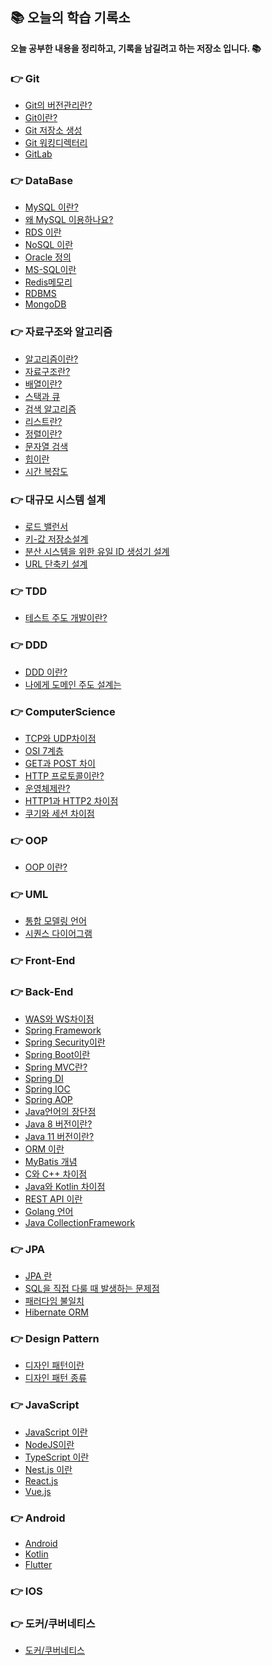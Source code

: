 ## 📚 오늘의 학습 기록소
<strong>오늘 공부한 내용을 정리하고, 기록을 남길려고 하는 저장소 입니다. 📚</strong>

### 👉 Git
+ <a href="https://github.com/pan2468/TIL/blob/main/Git/%EA%B9%83%EA%B3%BC%20%EB%B2%84%EC%A0%84%20%EA%B4%80%EB%A6%AC/%EB%B2%84%EC%A0%84%20%EA%B4%80%EB%A6%AC.md">Git의 버전관리란?</a>
+ <a href="https://github.com/pan2468/TIL/blob/main/Git/%EA%B9%83%EA%B3%BC%20%EB%B2%84%EC%A0%84%20%EA%B4%80%EB%A6%AC/%EA%B9%83.md">Git이란?</a>
+ <a href="https://github.com/pan2468/TIL/blob/main/Git/%EA%B9%83%20%EA%B0%9C%EB%85%90%20%EC%9E%A1%EA%B8%B0/%EA%B9%83%20%EC%A0%80%EC%9E%A5%EC%86%8C%20%EC%83%9D%EC%84%B1.md">Git 저장소 생성</a>
+ <a href="https://github.com/pan2468/TIL/blob/main/Git/%EA%B9%83%20%EA%B0%9C%EB%85%90%20%EC%9E%A1%EA%B8%B0/%EC%9B%8C%ED%82%B9%20%EB%94%94%EB%A0%89%ED%84%B0%EB%A6%AC.md">Git 워킹디렉터리</a>
+ <a href="https://github.com/pan2468/TIL/blob/main/Git/%EA%B9%83%EB%9E%A9/GitLab.md">GitLab</a>

### 👉 DataBase
+ <a href="https://github.com/pan2468/mysql_study/blob/main/1%EC%9E%A5%20MySQL%20%EC%86%8C%EA%B0%9C/MySQL%20%EC%86%8C%EA%B0%9C.md">MySQL 이란?</a>
+ <a href="https://github.com/pan2468/mysql_study/blob/main/1%EC%9E%A5%20MySQL%20%EC%86%8C%EA%B0%9C/MySQL%20%EC%9D%B8%EA%B0%80.md">왜 MySQL 이용하나요?</a>
+ <a href="https://github.com/pan2468/TIL/blob/main/DataBase/RDS.md">RDS 이란</a>
+ <a href="https://github.com/pan2468/TIL/blob/main/DataBase/NoSQL.md">NoSQL 이란</a>
+ <a href="https://github.com/pan2468/TIL/blob/main/DataBase/Oracle.md">Oracle 정의</a>
+ <a href="https://github.com/pan2468/TIL/blob/main/DataBase/MS-SQL.md">MS-SQL이란</a>
+ <a href="https://github.com/pan2468/TIL/blob/main/DataBase/Redis.md">Redis메모리</a>
+ <a href="https://github.com/pan2468/TIL/blob/main/DataBase/RDBMS.md">RDBMS</a>
+ <a href="https://github.com/pan2468/TIL/blob/main/DataBase/%EB%AA%BD%EA%B3%A0DB(MongoDB).md">MongoDB</a>

### 👉 자료구조와 알고리즘
+ <a href="https://github.com/pan2468/TIL/blob/main/Algorithm/%EC%95%8C%EA%B3%A0%EB%A6%AC%EC%A6%98%EC%9D%B4%EB%9E%80%3F.md">알고리즘이란?</a>
+ <a href="https://github.com/pan2468/TIL/blob/main/Data%20Structure/%EC%9E%90%EB%A3%8C%EA%B5%AC%EC%A1%B0%EB%9E%80%3F.md">자료구조란?</a>
+ <a href="https://github.com/pan2468/TIL/blob/main/Data%20Structure/%EB%B0%B0%EC%97%B4.md">배열이란?</a>
+ <a href="https://github.com/pan2468/TIL/blob/main/Data%20Structure/%EC%8A%A4%ED%83%9D%EA%B3%BC%20%ED%81%90.md">스택과 큐</a>
+ <a href="https://github.com/pan2468/TIL/blob/main/Algorithm/%EA%B2%80%EC%83%89%20%EC%95%8C%EA%B3%A0%EB%A6%AC%EC%A6%98.md">검색 알고리즘</a>
+ <a href="https://github.com/pan2468/TIL/blob/main/Data%20Structure/%EB%A6%AC%EC%8A%A4%ED%8A%B8.md">리스트란?</a> 
+ <a href="https://github.com/pan2468/TIL/blob/main/Algorithm/%EC%A0%95%EB%A0%AC%EC%9D%B4%EB%9E%80%3F.md">정렬이란?</a> 
+ <a href="https://github.com/pan2468/TIL/blob/main/Algorithm/%EB%AC%B8%EC%9E%90%EC%97%B4%20%EA%B2%80%EC%83%89.md">문자열 검색</a> 
+ <a href="https://github.com/pan2468/TIL/blob/main/Data%20Structure/%ED%9E%99%EC%9D%B4%EB%9E%80.md">힙이란</a> 
+ <a href="https://github.com/pan2468/TIL/blob/main/Algorithm/%EC%8B%9C%EA%B0%84%20%EB%B3%B5%EC%9E%A1%EB%8F%84.md">시간 복잡도</a> 

### 👉 대규모 시스템 설계
+ <a href="https://pan2468.tistory.com/66">로드 밸런서</a>
+ <a href="">키-값 저장소설계</a> 
+ <a href="https://pan2468.tistory.com/101">분산 시스템을 위한 유일 ID 생성기 설계</a> 
+ <a href="">URL 단축키 설계</a> 


### 👉 TDD
+ <a href="https://github.com/pan2468/chap01-idea">테스트 주도 개발이란?</a> 

### 👉 DDD
+ <a href="https://pan2468.tistory.com/100">DDD 이란?</a>
+ <a href="">나에게 도메인 주도 설계는</a>


### 👉 ComputerScience
+ <a href="https://github.com/pan2468/TIL/blob/main/CS/Network/TCP%EC%99%80%20UDP%20%EC%B0%A8%EC%9D%B4%EC%A0%90.md">TCP와 UDP차이점</a> 
+ <a href="https://github.com/pan2468/TIL/blob/main/CS/Network/OSI%207%EA%B3%84%EC%B8%B5.md">OSI 7계층</a> 
+ <a href="https://github.com/pan2468/TIL/blob/main/CS/Network/GET%EA%B3%BC%20POST%20%EC%B0%A8%EC%9D%B4%EC%A0%90.md">GET과 POST 차이</a> 
+ <a href="https://github.com/pan2468/TIL/blob/main/CS/Network/HTTP%20%ED%94%84%EB%A1%9C%ED%86%A0%EC%BD%9C%EC%9D%B4%EB%9E%80.md">HTTP 프로토콜이란?</a>
+ <a href="https://github.com/pan2468/TIL/blob/main/CS/OS/%EC%9A%B4%EC%98%81%EC%B2%B4%EC%A0%9C%EB%9E%80.md">운영체제란?</a> 
+ <a href="https://github.com/pan2468/TIL/blob/main/CS/Network/HTTP1%EA%B3%BC%20HTTP2%20%EC%B0%A8%EC%9D%B4%EC%A0%90.md">HTTP1과 HTTP2 차이점</a> 
+ <a href="https://github.com/pan2468/TIL/blob/main/CS/Network/%EC%BF%A0%EA%B8%B0%EC%99%80%20%EC%84%B8%EC%85%98%20%EC%B0%A8%EC%9D%B4%EC%A0%90.md">쿠기와 세션 차이점</a> 

### 👉 OOP 
+ <a href="https://pan2468.tistory.com/92">OOP 이란?</a> 

### 👉 UML
+ <a href="https://github.com/pan2468/TIL/blob/main/UML/%ED%86%B5%ED%95%A9%20%EB%AA%A8%EB%8D%B8%EB%A7%81%20%EC%96%B8%EC%96%B4.md">통합 모델링 언어</a> 
+ <a href="https://github.com/pan2468/TIL/blob/main/UML/%EC%8B%9C%ED%80%80%EC%8A%A4%20%EB%8B%A4%EC%9D%B4%EC%96%B4%EA%B7%B8%EB%9E%A8.md">시퀀스 다이어그램</a>

### 👉 Front-End

### 👉 Back-End

+ <a href="">WAS와 WS차이점</a> 
+ <a href="https://github.com/pan2468/TIL/blob/main/Back-End/Spring%20Framework.md">Spring Framework</a>
+ <a href="https://github.com/pan2468/TIL/blob/main/Back-End/Spring%20Security.md">Spring Security이란</a>
+ <a href="https://pan2468.tistory.com/103">Spring Boot이란</a> 
+ <a href="https://pan2468.tistory.com/94">Spring MVC란?</a> 
+ <a href="https://github.com/pan2468/TIL/blob/main/Back-End/Spring%20DI.md">Spring DI</a> 
+ <a href="https://github.com/pan2468/TIL/blob/main/Back-End/Spring%20IOC.md">Spring IOC</a> 
+ <a href="https://github.com/pan2468/TIL/blob/main/Back-End/Spring%20AOP%20%EC%9D%B4%EB%9E%80.md">Spring AOP</a> 
+ <a href="https://pan2468.tistory.com/95">Java언어의 장단점</a> 
+ <a href="https://pan2468.tistory.com/102">Java 8 버전이란?</a>
+ <a href="">Java 11 버전이란?</a>
+ <a href="https://pan2468.tistory.com/104">ORM 이란</a>
+ <a href="https://github.com/pan2468/TIL/blob/main/Back-End/MyBatis%20%EA%B0%9C%EB%85%90.md">MyBatis 개념</a>
+ <a href="https://github.com/pan2468/TIL/blob/main/Back-End/C%EC%99%80%20C%2B%2B%20%EC%B0%A8%EC%9D%B4%EC%A0%90.md">C와 C++ 차이점</a>
+ <a href="">Java와 Kotlin 차이점</a>
+ <a href="">REST API 이란</a>
+ <a href="">Golang 언어</a>
+ <a href="">Java CollectionFramework</a>

### 👉 JPA
+ <a href="https://github.com/pan2468/TIL/blob/main/JPA/JPA.md">JPA 란</a>
+ <a href="https://github.com/pan2468/JPA/blob/main/1%EC%9E%A5%20JPA%20%EC%86%8C%EA%B0%9C/SQL%EC%9D%84%20%EC%A7%81%EC%A0%91%20%EB%8B%A4%EB%A3%B0%20%EB%95%8C%20%EB%B0%9C%EC%83%9D%ED%95%98%EB%8A%94%20%EB%AC%B8%EC%A0%9C%EC%A0%90.md">SQL을 직접 다룰 때 발생하는 문제점</a>
+ <a href="https://github.com/pan2468/JPA/blob/main/1%EC%9E%A5%20JPA%20%EC%86%8C%EA%B0%9C/%ED%8C%A8%EB%9F%AC%EB%8B%A4%EC%9E%84%20%EB%B6%88%EC%9D%BC%EC%B9%98.md">패러다임 불일치</a>
+ <a href="https://pan2468.tistory.com/108">Hibernate ORM</a>

### 👉 Design Pattern
+ <a href="https://github.com/pan2468/TIL/blob/main/Design%20Pattern/Design%20Pattern%20%EC%84%A4%EB%AA%85.md">디자인 패턴이란</a>
+ <a href="https://github.com/pan2468/TIL/blob/main/Back-End/C%EC%99%80%20C++%20%EC%B0%A8%EC%9D%B4%EC%A0%90.md">디자인 패턴 종류</a>

### 👉 JavaScript
+ <a href="https://github.com/pan2468/TIL/blob/main/JavaScript/JavaScript%20%EA%B0%9C%EB%85%90.md">JavaScript 이란</a>
+ <a href="https://github.com/pan2468/TIL/blob/main/Back-End/NodeJS%20%EA%B0%9C%EB%85%90.md">NodeJS이란</a>
+ <a href="https://github.com/pan2468/TIL/blob/main/JavaScript/TypeScript.md">TypeScript 이란</a>
+ <a href="">Nest.js 이란</a>
+ <a href="https://github.com/pan2468/TIL/blob/main/JavaScript/React.js.md">React.js</a>
+ <a href="">Vue.js</a>



### 👉 Android
+ <a href="https://github.com/pan2468/TIL/blob/main/Android/Android.md">Android </a> 
+ <a href="https://github.com/pan2468/TIL/blob/main/Android/Kotlin.md">Kotlin </a> 
+ <a href="https://github.com/pan2468/TIL/blob/main/Android/Flutter.md">Flutter </a> 

### 👉 IOS

### 👉 도커/쿠버네티스
+ <a href="">도커/쿠버네티스</a> 






